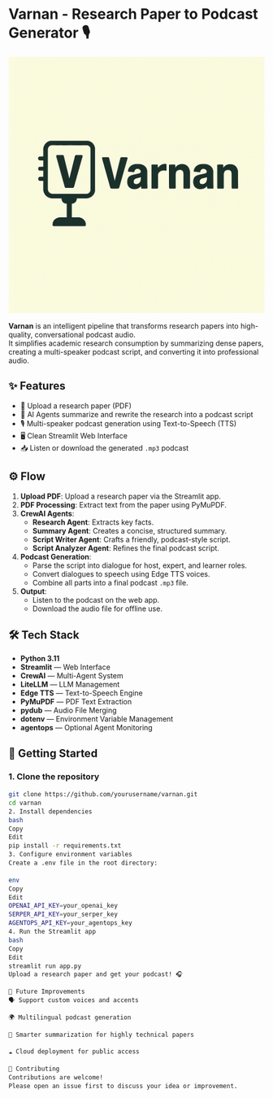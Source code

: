 # Varnan - Research Paper to Podcast Generator 🎙️

![Varnan Logo](/varnan/assets/varnan_logo.png)

**Varnan** is an intelligent pipeline that transforms research papers into high-quality, conversational podcast audio.  
It simplifies academic research consumption by summarizing dense papers, creating a multi-speaker podcast script, and converting it into professional audio.

## ✨ Features

- 📄 Upload a research paper (PDF)
- 🧠 AI Agents summarize and rewrite the research into a podcast script
- 🎙️ Multi-speaker podcast generation using Text-to-Speech (TTS)
- 🖥️ Clean Streamlit Web Interface
- 📥 Listen or download the generated `.mp3` podcast

## ⚙️ Flow

1. **Upload PDF**: Upload a research paper via the Streamlit app.
2. **PDF Processing**: Extract text from the paper using PyMuPDF.
3. **CrewAI Agents**:
   - **Research Agent**: Extracts key facts.
   - **Summary Agent**: Creates a concise, structured summary.
   - **Script Writer Agent**: Crafts a friendly, podcast-style script.
   - **Script Analyzer Agent**: Refines the final podcast script.
4. **Podcast Generation**:
   - Parse the script into dialogue for host, expert, and learner roles.
   - Convert dialogues to speech using Edge TTS voices.
   - Combine all parts into a final podcast `.mp3` file.
5. **Output**:
   - Listen to the podcast on the web app.
   - Download the audio file for offline use.


## 🛠️ Tech Stack

- **Python 3.11**
- **Streamlit** — Web Interface
- **CrewAI** — Multi-Agent System
- **LiteLLM** — LLM Management
- **Edge TTS** — Text-to-Speech Engine
- **PyMuPDF** — PDF Text Extraction
- **pydub** — Audio File Merging
- **dotenv** — Environment Variable Management
- **agentops** — Optional Agent Monitoring

## 🚀 Getting Started

### 1. Clone the repository
```bash
git clone https://github.com/yourusername/varnan.git
cd varnan
2. Install dependencies
bash
Copy
Edit
pip install -r requirements.txt
3. Configure environment variables
Create a .env file in the root directory:

env
Copy
Edit
OPENAI_API_KEY=your_openai_key
SERPER_API_KEY=your_serper_key
AGENTOPS_API_KEY=your_agentops_key
4. Run the Streamlit app
bash
Copy
Edit
streamlit run app.py
Upload a research paper and get your podcast! 🎧

🧠 Future Improvements
🗣️ Support custom voices and accents

🌍 Multilingual podcast generation

📝 Smarter summarization for highly technical papers

☁️ Cloud deployment for public access

🤝 Contributing
Contributions are welcome!
Please open an issue first to discuss your idea or improvement.
